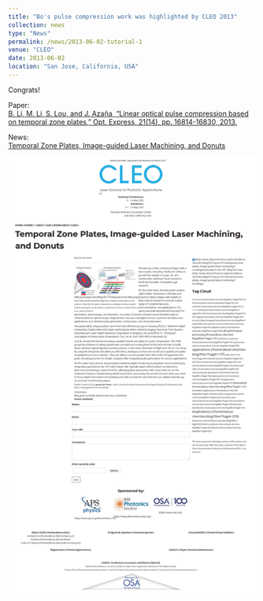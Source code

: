 ```yaml
---
title: "Bo's pulse compression work was highlighted by CLEO 2013"
collection: news
type: "News"
permalink: /news/2013-06-02-tutorial-1
venue: "CLEO"
date: 2013-06-02
location: "San Jose, California, USA"
---
```


Congrats!





Paper:<br/>
[B. Li, M. Li, S. Lou, and J. Azaña, “Linear optical pulse compression based on temporal zone plates,” Opt. Express, 21(14), pp. 16814-16830, 2013.](https://www.osapublishing.org/abstract.cfm?uri=CLEO_AT-2018-JTh5C.5)



News:<br/>
[Temporal Zone Plates, Image-guided Laser Machining, and Donuts](https://www.cleoconference.org/home/about-cleo/cleo-blog/2013/june-2013/temporal-zone-plates,-image-guided-laser-machining/)


<img src='/images/News-2013-06-02.jpg'>
